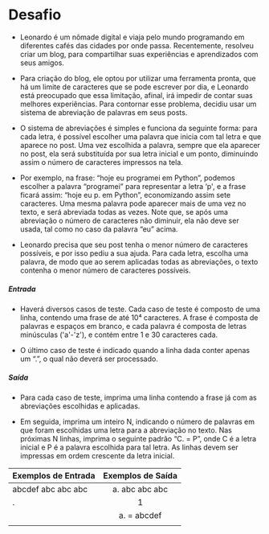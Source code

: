# Desafio

- Leonardo é um nômade digital e viaja pelo mundo programando em diferentes cafés das cidades por onde passa. Recentemente, resolveu criar um blog, para compartilhar suas experiências e aprendizados com seus amigos.

- Para criação do blog, ele optou por utilizar uma ferramenta pronta, que há um limite de caracteres que se pode escrever por dia, e Leonardo está preocupado que essa limitação, afinal, irá impedir de contar suas melhores experiências. Para contornar esse problema, decidiu usar um sistema de abreviação de palavras em seus posts.

- O sistema de abreviações é simples e funciona da seguinte forma: para cada letra, é possível escolher uma palavra que inicia com tal letra e que aparece no post. Uma vez escolhida a palavra, sempre que ela aparecer no post, ela será substituída por sua letra inicial e um ponto, diminuindo assim o número de caracteres impressos na tela.

- Por exemplo, na frase: “hoje eu programei em Python”, podemos escolher a palavra “programei” para representar a letra ‘p', e a frase ficará assim: “hoje eu p. em Python”, economizando assim sete caracteres. Uma mesma palavra pode aparecer mais de uma vez no texto, e será abreviada todas as vezes. Note que, se após uma abreviação o número de caracteres não diminuir, ela não deve ser usada, tal como no caso da palavra “eu” acima.

- Leonardo precisa que seu post tenha o menor número de caracteres possíveis, e por isso pediu a sua ajuda. Para cada letra, escolha uma palavra, de modo que ao serem aplicadas todas as abreviações, o texto contenha o menor número de caracteres possíveis.
 
##### Entrada
- Haverá diversos casos de teste. Cada caso de teste é composto de uma linha, contendo uma frase de até 10⁴ caracteres. A frase é composta de palavras e espaços em branco, e cada palavra é composta de letras minúsculas ('a'-'z'), e contém entre 1 e 30 caracteres cada.

- O último caso de teste é indicado quando a linha dada conter apenas um “.”, o qual não deverá ser processado.

##### Saída
- Para cada caso de teste, imprima uma linha contendo a frase já com as abreviações escolhidas e aplicadas.

- Em seguida, imprima um inteiro N, indicando o número de palavras em que foram escolhidas uma letra para a abreviação no texto. Nas próximas N linhas, imprima o seguinte padrão “C. = P”, onde C é a letra inicial e P é a palavra escolhida para tal letra. As linhas devem ser impressas em ordem crescente da letra inicial.


| Exemplos de Entrada	| 	Exemplos de Saída	|
| -------------------- |:----------------------------:|
| abcdef abc abc abc   | a. abc abc abc		|
| .		        | 1				|
|			| a. = abcdef			|
| 			|				|         

